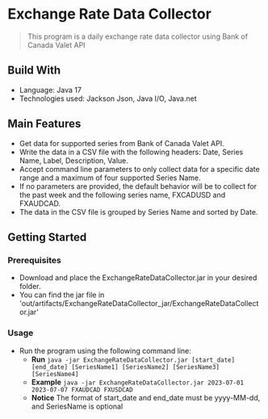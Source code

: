 # Exchange Rate Data Collector

> This program is a daily exchange rate data collector using Bank of Canada Valet API

## Build With

- Language: Java 17
- Technologies used: Jackson Json, Java I/O, Java.net

## Main Features

- Get data for supported series from Bank of Canada Valet API.
- Write the data in a CSV file with the following headers: Date, Series Name, Label, Description, Value.
- Accept command line parameters to only collect data for a specific date range and a maximum of four supported Series Name.
- If no parameters are provided, the default behavior will be to collect for the past week and the following series name, FXCADUSD and FXAUDCAD.
- The data in the CSV file is grouped by Series Name and sorted by Date.

## Getting Started

### Prerequisites

- Download and place the ExchangeRateDataCollector.jar in your desired folder.
- You can find the jar file in 'out/artifacts/ExchangeRateDataCollector_jar/ExchangeRateDataCollector.jar'

### Usage

- Run the program using the following command line:
  - **Run** `java -jar ExchangeRateDataCollector.jar [start_date] [end_date] [SeriesName1] [SeriesName2] [SeriesName3] [SeriesName4]`
  - **Example** `java -jar ExchangeRateDataCollector.jar 2023-07-01 2023-07-07 FXAUDCAD FXUSDCAD`
  - **Notice** The  format of start_date and end_date must be yyyy-MM-dd, and SeriesName is optional
